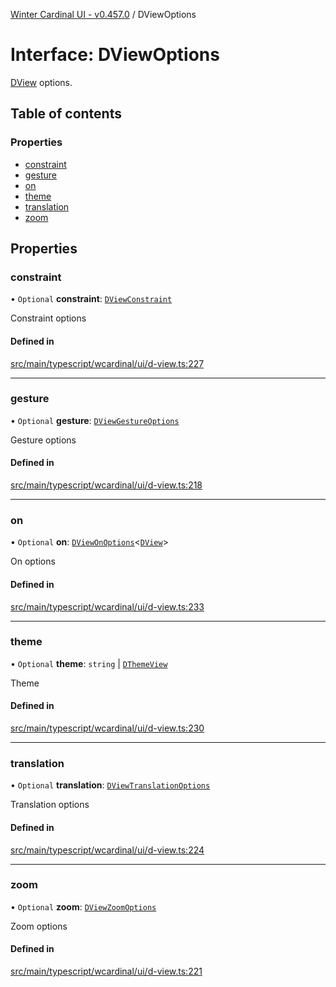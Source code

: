 [Winter Cardinal UI - v0.457.0](../index.md) / DViewOptions

# Interface: DViewOptions

[DView](DView.md) options.

## Table of contents

### Properties

- [constraint](DViewOptions.md#constraint)
- [gesture](DViewOptions.md#gesture)
- [on](DViewOptions.md#on)
- [theme](DViewOptions.md#theme)
- [translation](DViewOptions.md#translation)
- [zoom](DViewOptions.md#zoom)

## Properties

### constraint

• `Optional` **constraint**: [`DViewConstraint`](../index.md#dviewconstraint)

Constraint options

#### Defined in

[src/main/typescript/wcardinal/ui/d-view.ts:227](https://github.com/winter-cardinal/winter-cardinal-ui/blob/v0.457.0/src/main/typescript/wcardinal/ui/d-view.ts#L227)

___

### gesture

• `Optional` **gesture**: [`DViewGestureOptions`](DViewGestureOptions.md)

Gesture options

#### Defined in

[src/main/typescript/wcardinal/ui/d-view.ts:218](https://github.com/winter-cardinal/winter-cardinal-ui/blob/v0.457.0/src/main/typescript/wcardinal/ui/d-view.ts#L218)

___

### on

• `Optional` **on**: [`DViewOnOptions`](DViewOnOptions.md)\<[`DView`](DView.md)\>

On options

#### Defined in

[src/main/typescript/wcardinal/ui/d-view.ts:233](https://github.com/winter-cardinal/winter-cardinal-ui/blob/v0.457.0/src/main/typescript/wcardinal/ui/d-view.ts#L233)

___

### theme

• `Optional` **theme**: `string` \| [`DThemeView`](DThemeView.md)

Theme

#### Defined in

[src/main/typescript/wcardinal/ui/d-view.ts:230](https://github.com/winter-cardinal/winter-cardinal-ui/blob/v0.457.0/src/main/typescript/wcardinal/ui/d-view.ts#L230)

___

### translation

• `Optional` **translation**: [`DViewTranslationOptions`](DViewTranslationOptions.md)

Translation options

#### Defined in

[src/main/typescript/wcardinal/ui/d-view.ts:224](https://github.com/winter-cardinal/winter-cardinal-ui/blob/v0.457.0/src/main/typescript/wcardinal/ui/d-view.ts#L224)

___

### zoom

• `Optional` **zoom**: [`DViewZoomOptions`](DViewZoomOptions.md)

Zoom options

#### Defined in

[src/main/typescript/wcardinal/ui/d-view.ts:221](https://github.com/winter-cardinal/winter-cardinal-ui/blob/v0.457.0/src/main/typescript/wcardinal/ui/d-view.ts#L221)
